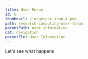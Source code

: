 ```yaml
---
title: User Forum
id: 6
thumbnail: /images/sr-icon-4.png
path: research-computing-user-forum
parentPath: user-information
cat: navigation
parentEle: User Information
---
```

Let's see what happens
